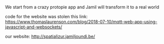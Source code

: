We start from a crazy protopie app and Jamil will transform it to a real world 

code for the website was stolen this link:
https://www.thomaslaurenson.com/blog/2018-07-10/mqtt-web-app-using-javascript-and-websockets/

our website:
http://spatializur.jamiljoundi.be/
